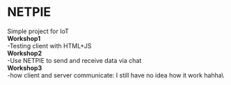 # NETPIE
Simple project for IoT\
**Workshop1**\
 -Testing client with HTML+JS\
**Workshop2**\
 -Use NETPIE to send and receive data via chat\
**Workshop3**\
 -how client and server communicate: I still have no idea how it work hahha\
